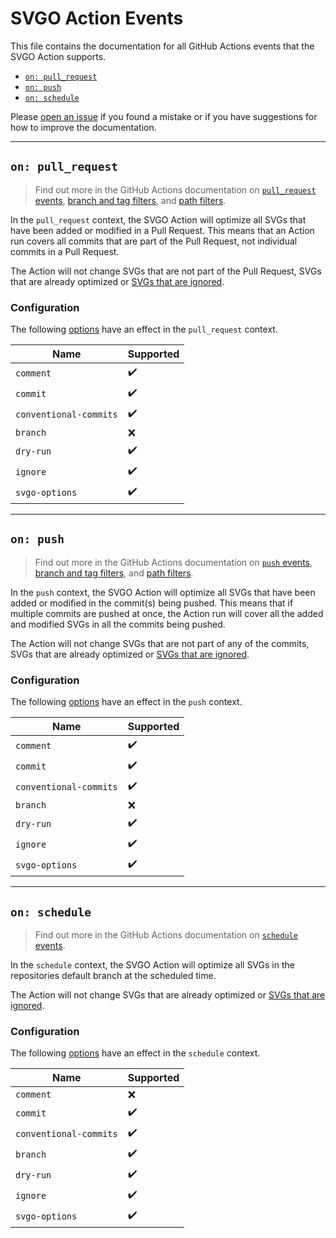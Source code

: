 # SVGO Action Events

This file contains the documentation for all GitHub Actions events that the SVGO
Action supports.

- [`on: pull_request`](#on-pull_request)
- [`on: push`](#on-push)
- [`on: schedule`](#on-schedule)

Please [open an issue] if you found a mistake or if you have suggestions for how
to improve the documentation.

---

## `on: pull_request`

> Find out more in the GitHub Actions documentation on [`pull_request` events],
> [branch and tag filters], and [path filters].

In the `pull_request` context, the SVGO Action will optimize all SVGs that have
been added or modified in a Pull Request. This means that an Action run covers
all commits that are part of the Pull Request, not individual commits in a Pull
Request.

The Action will not change SVGs that are not part of the Pull Request, SVGs that
are already optimized or [SVGs that are ignored].

### Configuration

The following [options] have an effect in the `pull_request` context.

| Name                   | Supported          |
| ---------------------- | ------------------ |
| `comment`              | :heavy_check_mark: |
| `commit`               | :heavy_check_mark: |
| `conventional-commits` | :heavy_check_mark: |
| `branch`               | :x:                |
| `dry-run`              | :heavy_check_mark: |
| `ignore`               | :heavy_check_mark: |
| `svgo-options`         | :heavy_check_mark: |

---

## `on: push`

> Find out more in the GitHub Actions documentation on [`push` events], [branch
> and tag filters], and [path filters].

In the `push` context, the SVGO Action will optimize all SVGs that have been
added or modified in the commit(s) being pushed. This means that if multiple
commits are pushed at once, the Action run will cover all the added and modified
SVGs in all the commits being pushed.

The Action will not change SVGs that are not part of any of the commits, SVGs
that are already optimized or [SVGs that are ignored].

### Configuration

The following [options] have an effect in the `push` context.

| Name                   | Supported          |
| ---------------------- | ------------------ |
| `comment`              | :heavy_check_mark: |
| `commit`               | :heavy_check_mark: |
| `conventional-commits` | :heavy_check_mark: |
| `branch`               | :x:                |
| `dry-run`              | :heavy_check_mark: |
| `ignore`               | :heavy_check_mark: |
| `svgo-options`         | :heavy_check_mark: |

---

## `on: schedule`

> Find out more in the GitHub Actions documentation on [`schedule` events].

In the `schedule` context, the SVGO Action will optimize all SVGs in the
repositories default branch at the scheduled time.

The Action will not change SVGs that are already optimized or [SVGs that are
ignored].

### Configuration

The following [options] have an effect in the `schedule` context.

| Name                   | Supported          |
| ---------------------- | ------------------ |
| `comment`              | :x:                |
| `commit`               | :heavy_check_mark: |
| `conventional-commits` | :heavy_check_mark: |
| `branch`               | :heavy_check_mark: |
| `dry-run`              | :heavy_check_mark: |
| `ignore`               | :heavy_check_mark: |
| `svgo-options`         | :heavy_check_mark: |

[`pull_request` events]: https://docs.github.com/en/actions/reference/events-that-trigger-workflows#pull_request
[`push` events]: https://docs.github.com/en/actions/reference/events-that-trigger-workflows#push
[`schedule` events]: https://docs.github.com/en/actions/reference/events-that-trigger-workflows#schedule
[branch and tag filters]: https://docs.github.com/en/actions/reference/workflow-syntax-for-github-actions#onpushpull_requestbranchestags
[open an issue]: https://github.com/ericcornelissen/svgo-action/issues/new?labels=docs&template=documentation.md
[options]: ./options.md
[path filters]: https://docs.github.com/en/actions/reference/workflow-syntax-for-github-actions#onpushpull_requestpaths
[SVGs that are ignored]: ./options.md#ignore
